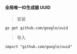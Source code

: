 #### 全局唯一ID生成器 UUID

> 安装
```
go get github.com/google/uuid
```

> 导入
```
import "github.com/google/uuid"
```
 